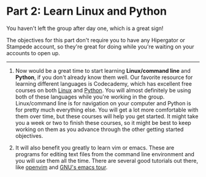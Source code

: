 # Part 2: Learn Linux and Python
You haven't left the group after day one, which is a great sign!

The objectives for this part don't require you to have any Hipergator or Stampede account, so they're great for doing while you're waiting on your accounts to open up.

----------

1. Now would be a great time to start learning **Linux/command line** and **Python**, if you don't already know them well. Our favorite resource for learning different languages is Codecademy, which has excellent free courses on both [Linux](https://www.codecademy.com/learn/learn-the-command-line) and [Python](https://www.codecademy.com/learn/python). You will almost definitely be using both of these languages while you're working in the group. Linux/command line is for navigation on your computer and Python is for pretty much everything else. You will get a lot more comfortable with them over time, but these courses will help you get started.
It might take you a week or two to finish these courses, so it might be best to keep working on them as you advance through the other getting started objectives.

2. It will also benefit you greatly to learn vim or emacs. These are programs for editing text files from the command line environment and you will use them all the time. There are several good tutorials out there, like [openvim](https://openvim.com) and [GNU's emacs tour](https://www.gnu.org/software/emacs/tour/).
